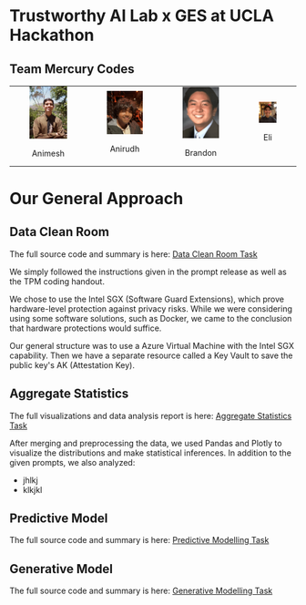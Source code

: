 # Trustworthy AI Lab x GES at UCLA Hackathon

## Team Mercury Codes

<table>
  <tr>
    <td style="padding: 0 35px;">
      <img src="image1.png" alt="Animesh" style="width: 100%;">
      <p align="center">Animesh</p>
    </td>
    <td style="padding: 0 35px;">
      <img src="image4.png" alt="Anirudh" style="width: 100%;">
      <p align="center">Anirudh</p>
    </td>
    <td style="padding: 0 35px;">
        <img src="image2.png" alt="Brandon" style="width: 100%;">
      <p align="center">Brandon</p>
    </td>
    <td style="padding: 0 35px;">
      <img src="image3.png" alt="Eli" style="width: 100%;">
      <p align="center">Eli</p>
    </td>
  </tr>
</table>

# Our General Approach 

## Data Clean Room

The full source code and summary is here: [Data Clean Room Task](https://github.com/akannan05/ges24)

We simply followed the instructions given in the prompt release as well as the TPM coding handout. 

We chose to use the Intel SGX (Software Guard Extensions), which prove hardware-level protection against privacy risks. While we were considering using some software solutions, such as Docker, we came to the conclusion that hardware protections would suffice. 

Our general structure was to use a Azure Virtual Machine with the Intel SGX capability. Then we have a separate resource called a Key Vault to save the public key's AK (Attestation Key). 

## Aggregate Statistics

The full visualizations and data analysis report is here: [Aggregate Statistics Task](https://github.com/akannan05/ges24)

After merging and preprocessing the data, we used Pandas and Plotly to visualize the distributions and make statistical inferences. In addition to the given prompts, we also analyzed:
- jhlkj
- klkjkl

## Predictive Model

The full source code and summary is here: [Predictive Modelling Task](https://github.com/akannan05/ges24)

## Generative Model

The full source code and summary is here: [Generative Modelling Task](https://github.com/akannan05/ges24)
